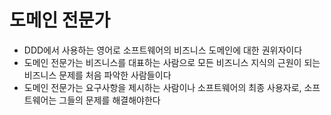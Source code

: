 # 도메인 전문가

- DDD에서 사용하는 영어로 소프트웨어의 비즈니스 도메인에 대한 권위자이다
- 도메인 전문가는 비즈니스를 대표하는 사람으로 모든 비즈니스 지식의 근원이 되는 비즈니스 문제를 처음 파악한 사람들이다
- 도메인 전문가는 요구사항을 제시하는 사람이나 소프트웨어의 최종 사용자로, 소프트웨어는 그들의 문제를 해결해야한다
